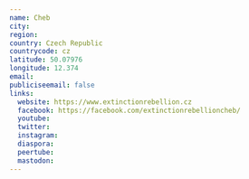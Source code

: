 ```yaml
---
name: Cheb
city:
region:
country: Czech Republic
countrycode: cz
latitude: 50.07976
longitude: 12.374
email:
publiciseemail: false
links:
  website: https://www.extinctionrebellion.cz
  facebook: https://facebook.com/extinctionrebellioncheb/
  youtube:
  twitter:
  instagram:
  diaspora:
  peertube:
  mastodon:
---
```

